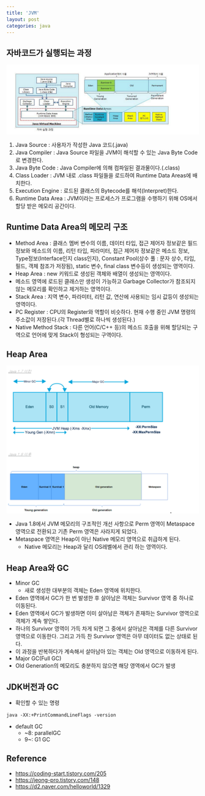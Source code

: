 ```yaml
---
title: 'JVM'
layout: post
categories: java
---
```


## 자바코드가 실행되는 과정
![](/asset/images/java/jvm_01.PNG)
1. Java Source : 사용자가 작성한 Java 코드(.java)
2. Java Compiler : Java Source 파일을 JVM이 해석할 수 있는 Java Byte Code로 변경한다.
3. Java Byte Code : Java Compiler에 의해 컴파일된 결과물이다.(.class)
4. Class Loader : JVM 내로 .class 파일들을 로드하여 Runtime Data Areas에 배치한다.
5. Execution Engine : 로드된 클래스의 Bytecode를 해석(Interpret)한다.
6. Runtime Data Area : JVM이라는 프로세스가 프로그램을 수행하기 위해 OS에서 할당 받은 메모리 공간이다.

## Runtime Data Area의 메모리 구조
- Method Area : 클래스 멤버 변수의 이름, 데이터 타입, 접근 제어자 정보같은 필드 정보와 메소드의 이름, 리턴 타입, 파라미터, 접근 제어자 정보같은 메소드 정보, Type정보(Interface인지 class인지), Constant Pool(상수 풀 : 문자 상수, 타입, 필드, 객체 참조가 저장됨), static 변수, final class 변수등이 생성되는 영역이다.
- Heap Area : new 키워드로 생성된 객체와 배열이 생성되는 영역이다.
- 메소드 영역에 로드된 클래스만 생성이 가능하고 Garbage Collector가 참조되지 않는 메모리를 확인하고 제거하는 영역이다.
- Stack Area : 지역 변수, 파라미터, 리턴 값, 연산에 사용되는 임시 값등이 생성되는 영역이다.
- PC Register : CPU의 Register와 역할이 비슷하다. 현재 수행 중인 JVM 명령의 주소값이 저장된다.(각 Thread별로 하나씩 생성된다.)
- Native Method Stack : 다른 언어(C/C++ 등)의 메소드 호출을 위해 할당되는 구역으로 언어에 맞게 Stack이 형성되는 구역이다.

## Heap Area
![](/asset/images/java/jvm_02.PNG)
- Java 1.8에서 JVM 메모리의 구조적인 개선 사항으로 Perm 영역이 Metaspace 영역으로 전환되고 기존 Perm 영역은 사라지게 되었다.
- Metaspace 영역은 Heap이 아닌 Native 메모리 영역으로 취급하게 된다.
  - Native 메모리는 Heap과 달리 OS레벨에서 관리 하는 영역이다.
  
## Heap Area와 GC
- Minor GC
  - 새로 생성한 대부분의 객체는 Eden 영역에 위치한다.
 - Eden 영역에서 GC가 한 번 발생한 후 살아남은 객체는 Survivor 영역 중 하나로 이동된다.
 - Eden 영역에서 GC가 발생하면 이미 살아남은 객체가 존재하는 Survivor 영역으로 객체가 계속 쌓인다.
 - 하나의 Survivor 영역이 가득 차게 되면 그 중에서 살아남은 객체를 다른 Survivor 영역으로 이동한다. 그리고 가득 찬 Survivor 영역은 아무 데이터도 없는 상태로 된다.
 - 이 과정을 반복하다가 계속해서 살아남아 있는 객체는 Old 영역으로 이동하게 된다.
- Major GC(Full GC)
 - Old Generation의 메모리도 충분하지 않으면 해당 영역에서 GC가 발생

## JDK버전과 GC
- 확인할 수 있는 명령
```
java -XX:+PrintCommandLineFlags -version
```
- default GC
  - ~8: parallelGC
  - 9~: G1 GC

## Reference
- <https://coding-start.tistory.com/205>
- <https://jeong-pro.tistory.com/148>
- <https://d2.naver.com/helloworld/1329>



